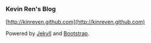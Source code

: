 ### Kevin Ren's Blog
[http://kinreven.github.com](http://kinreven.github.com)

Powered by [JekyII](http://jekyllrb.com/) and [Bootstrap](http://getbootstrap.com/).
